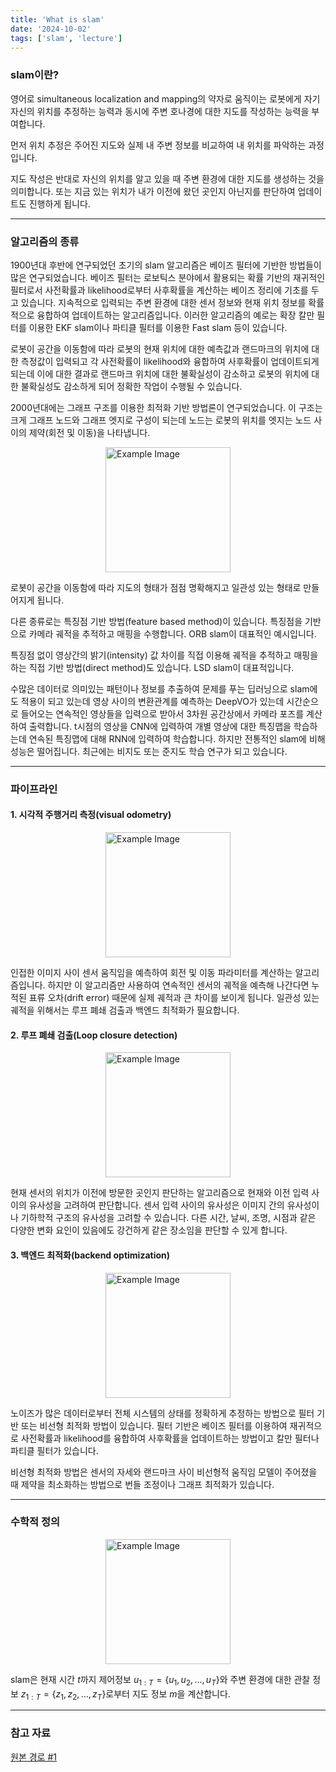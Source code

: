 ```yaml
---
title: 'What is slam'
date: '2024-10-02'
tags: ['slam', 'lecture']
---
```


### slam이란?

영어로 simultaneous localization and mapping의 약자로 움직이는 로봇에게 자기 자신의 위치를 추정하는 능력과 동시에 주변 호나경에 대한 지도를 작성하는 능력을 부여합니다.

먼저 위치 추정은 주어진 지도와 실제 내 주변 정보를 비교하여 내 위치를 파악하는 과정입니다.

지도 작성은 반대로 자신의 위치를 알고 있을 때 주변 환경에 대한 지도를 생성하는 것을 의미합니다. 또는 지금 있는 위치가 내가 이전에 왔던 곳인지 아닌지를 판단하여 업데이트도 진행하게 됩니다.

---

### 알고리즘의 종류

1900년대 후반에 연구되었던 초기의 slam 알고리즘은 베이즈 필터에 기반한 방법들이 많은 연구되었습니다. 베이즈 필터는 로보틱스 분야에서 활용되는 확률 기반의 재귀적인 필터로서 사전확률과 likelihood로부터 사후확률을 계산하는 베이즈 정리에 기초를 두고 있습니다. 지속적으로 입력되는 주변 환경에 대한 센서 정보와 현재 위치 정보를 확률적으로 융합하여 업데이트하는 알고리즘입니다. 이러한 알고리즘의 예로는 확장 칼만 필터를 이용한 EKF slam이나 파티클 필터를 이용한 Fast slam 등이 있습니다.

로봇이 공간을 이동함에 따라 로봇의 현재 위치에 대한 예측값과 랜드마크의 위치에 대한 측정값이 입력되고 각 사전확률이 likelihood와 융합하여 사후확률이 업데이트되게 되는데 이에 대한 결과로 랜드마크 위치에 대한 불확실성이 감소하고 로봇의 위치에 대한 불확실성도 감소하게 되어 정확한 작업이 수행될 수 있습니다.

2000년대에는 그래프 구조를 이용한 최적화 기반 방법론이 연구되었습니다. 이 구조는 크게 그래프 노드와 그래프 엣지로 구성이 되는데 노드는 로봇의 위치를 엣지는 노드 사이의 제약(회전 및 이동)을 나타냅니다.

<img src="https://velog.velcdn.com/images/devjo/post/3ede9e3f-cba2-4e98-aed0-afce1fed27f8/image.png" alt="Example Image" style="display: block; margin: 0 auto; height:200;" />

로봇이 공간을 이동함에 따라 지도의 형태가 점점 명확해지고 일관성 있는 형태로 만들어지게 됩니다.

다른 종류로는 특징점 기반 방법(feature based method)이 있습니다. 특징점을 기반으로 카메라 궤적을 추적하고 매핑을 수행합니다. ORB slam이 대표적인 예시입니다.

특징점 없이 영상간의 밝기(intensity) 값 차이를 직접 이용해 궤적을 추적하고 매핑을 하는 직접 기반 방법(direct method)도 있습니다. LSD slam이 대표적입니다.

수많은 데이터로 의미있는 패턴이나 정보를 추출하여 문제를 푸는 딥러닝으로 slam에도 적용이 되고 있는데 영상 사이의 변환관계를 예측하는 DeepVO가 있는데 시간순으로 들어오는 연속적인 영상들을 입력으로 받아서 3차원 공간상에서 카메라 포즈를 계산하여 출력합니다. t시점의 영상을 CNN에 입력하여 개별 영상에 대한 특징맵을 학습하는데 연속된 특징맵에 대해 RNN에 입력하여 학습합니다. 하지만 전통적인 slam에 비해 성능은 떨어집니다. 최근에는 비지도 또는 준지도 학습 연구가 되고 있습니다.

---

### 파이프라인

#### 1. 시각적 주행거리 측정(visual odometry)

<img src="https://velog.velcdn.com/images/devjo/post/dc1ef3a1-8087-456b-8cd4-06c625080fa9/image.png" alt="Example Image" style="display: block; margin: 0 auto; height:200;" />

인접한 이미지 사이 센서 움직임을 예측하여 회전 및 이동 파라미터를 계산하는 알고리즘입니다. 하지만 이 알고리즘만 사용하여 연속적인 센서의 궤적을 예측해 나간다면 누적된 표류 오차(drift error) 때문에 실제 궤적과 큰 차이를 보이게 됩니다. 일관성 있는 궤적을 위해서는 루프 폐쇄 검출과 백엔드 최적화가 필요합니다.

#### 2. 루프 폐쇄 검출(Loop closure detection)

<img src="https://velog.velcdn.com/images/devjo/post/44c6230f-2fae-4447-9154-e352aeda659a/image.png" alt="Example Image" style="display: block; margin: 0 auto; height:200;" />

현재 센서의 위치가 이전에 방문한 곳인지 판단하는 알고리즘으로 현재와 이전 입력 사이의 유사성을 고려하여 판단합니다. 센서 입력 사이의 유사성은 이미지 간의 유사성이나 기하학적 구조의 유사성을 고려할 수 있습니다. 다른 시간, 날씨, 조명, 시점과 같은 다양한 변화 요인이 있음에도 강건하게 같은 장소임을 판단할 수 있게 합니다.

#### 3. 백엔드 최적화(backend optimization)

<img src="https://velog.velcdn.com/images/devjo/post/61bf176b-b9af-43bb-aeb5-b9c1fe7ae422/image.png" alt="Example Image" style="display: block; margin: 0 auto; height:200;" />

노이즈가 많은 데이터로부터 전체 시스템의 상태를 정확하게 추정하는 방법으로 필터 기반 또는 비선형 최적화 방법이 있습니다. 필터 기반은 베이즈 필터를 이용하여 재귀적으로 사전확률과 likelihood를 융합하여 사후확률을 업데이트하는 방법이고 칼만 필터나 파티클 필터가 있습니다.

비선형 최적화 방법은 센서의 자세와 랜드마크 사이 비선형적 움직임 모델이 주어졌을 때 제약을 최소화하는 방법으로 번들 조정이나 그래프 최적화가 있습니다.

---

### 수학적 정의

<img src="https://velog.velcdn.com/images/devjo/post/db4de94f-255d-4eb2-89f9-ba23196b7ba8/image.png" alt="Example Image" style="display: block; margin: 0 auto; height:200;" />

slam은 현재 시간 $t$까지 제어정보 $u_{1:T}=\{u_1, u_2, ..., u_T\}$와 주변 환경에 대한 관찰 정보 $z_{1:T}=\{z_1, z_2, ..., z_T\}$로부터 지도 정보 $m$을 계산합니다.

---

### 참고 자료

[원본 경로 #1](https://dongwonshin.oopy.io/53261df4-e506-4afb-8039-bc29e6a6ec40)



